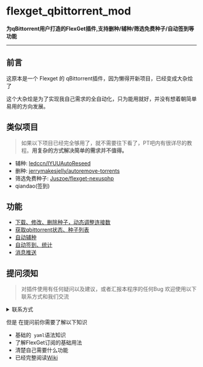 # flexget_qbittorrent_mod

**为qBittorrent用户打造的FlexGet插件,支持删种/辅种/筛选免费种子/自动签到等功能**

---

## 前言

这原本是一个 Flexget 的 qBittorrent插件，因为懒得开新项目，已经变成大杂烩了

这个大杂烩是为了实现我自己需求的全自动化，只为能用就好，并没有想着朝简单易用的方向发展。

## 类似项目

> 如果以下项目已经完全够用了，就不需要往下看了，PT吧内有很详尽的教程。**用复杂的方式解决简单的需求并不值得。**

- 辅种: [ledccn/IYUUAutoReseed](https://github.com/ledccn/IYUUAutoReseed)
- 删种: [jerrymakesjelly/autoremove-torrents](https://github.com/jerrymakesjelly/autoremove-torrents)
- 筛选免费种子: [Juszoe/flexget-nexusphp](https://github.com/Juszoe/flexget-nexusphp)
- qiandao(签到)

## 功能

- [下载、修改、删除种子，动态调整连接数](https://github.com/IvonWei/flexget_qbittorrent_mod/wiki/qbittorrent_mod)
- [获取qbittorrent状态、种子列表](https://github.com/IvonWei/flexget_qbittorrent_mod/wiki/from_qbittorrent)
- [自动辅种](https://github.com/IvonWei/flexget_qbittorrent_mod/wiki/iyuu_auto_reseed)
- [自动签到、统计](https://github.com/IvonWei/flexget_qbittorrent_mod/wiki/auto_sign_in)
- [消息推送](https://github.com/IvonWei/flexget_qbittorrent_mod/wiki/wecom)

## 提问须知

>  对插件使用有任何疑问以及建议，或者汇报本程序的任何Bug 欢迎使用以下联系方式和我们交流

<details>
  <summary>联系方式</summary>
  
  - [Telegram群聊](https://t.me/flexget_qbittorrent_mod)
  - QQ群: 1128215750, 口令: 115599
</details>


但是 在提问前你需要了解以下知识

- 基础的` yaml`语法知识
- 了解FlexGet订阅的基础用法
- 清楚自己需要什么功能
- 已经完整阅读[Wiki](https://github.com/IvonWei/flexget_qbittorrent_mod/wiki)

<detail></detail>
